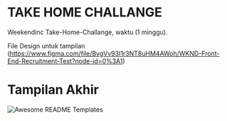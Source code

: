 # TAKE HOME CHALLANGE

Weekendinc Take-Home-Challange, waktu (1 minggu).

File Design untuk tampilan (https://www.figma.com/file/BvgVv93I1r3NT8uHM4AWoh/WKND-Front-End-Recruitment-Test?node-id=0%3A1)

<h1>Tampilan Akhir</h1>

<img src="https://raw.githubusercontent.com/elangosundar/awesome-README-templates/master/awesome-github-profile.png" alt="Awesome README Templates" />

